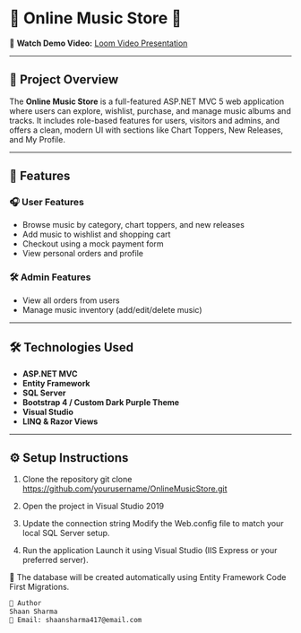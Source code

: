 # 🎵 Online Music Store 🎵

🎥 **Watch Demo Video:** [Loom Video Presentation](https://www.loom.com/share/43fe3e7c634f4fd0b138e35a0ec207d7?sid=2fd94581-8f83-4389-a866-c2cbc2d639bd)

---

## 📌 Project Overview

The **Online Music Store** is a full-featured ASP.NET MVC 5 web application where users can explore, wishlist, purchase, and manage music albums and tracks. It includes role-based features for users, visitors and admins, and offers a clean, modern UI with sections like Chart Toppers, New Releases, and My Profile.

---

## 🚀 Features

### 🎧 User Features
- Browse music by category, chart toppers, and new releases
- Add music to wishlist and shopping cart
- Checkout using a mock payment form
- View personal orders and profile

### 🛠️ Admin Features
- View all orders from users
- Manage music inventory (add/edit/delete music)

---

## 🛠️ Technologies Used

- **ASP.NET MVC**
- **Entity Framework**
- **SQL Server**
- **Bootstrap 4 / Custom Dark Purple Theme**
- **Visual Studio**
- **LINQ & Razor Views**


---

## ⚙️ Setup Instructions

1. Clone the repository
   git clone https://github.com/yourusername/OnlineMusicStore.git

2. Open the project in Visual Studio 2019

3. Update the connection string
   Modify the Web.config file to match your local SQL Server setup.

4. Run the application
   Launch it using Visual Studio (IIS Express or your preferred server).

💾 The database will be created automatically using Entity Framework Code First Migrations.



```bash
👤 Author
Shaan Sharma
📧 Email: shaansharma417@email.com
